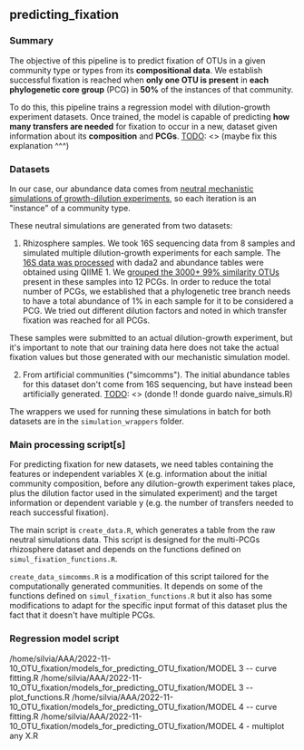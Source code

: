 ## predicting_fixation

### Summary
[TODO]: <> (explain what "dilution-growth" means !!)
The objective of this pipeline is to predict fixation of OTUs in a given community type or types from its **compositional data**. We establish successful fixation is reached when **only one OTU is present** in **each phylogenetic core group** (PCG) in **50%** of the instances of that community.

To do this, this pipeline trains a regression model with dilution-growth experiment datasets. Once trained, the model is capable of predicting **how many transfers are needed** for fixation to occur in a new, dataset given information about its **composition** and **PCGs**. 
[TODO]: <> (maybe fix this explanation ^^^)


### Datasets
In our case, our abundance data comes from [neutral mechanistic simulations of growth-dilution experiments](https://github.com/silvtal/simuls/), so each iteration is an "instance" of a community type.

These neutral simulations are generated from two datasets:

1. Rhizosphere samples. We took 16S sequencing data from 8 samples and simulated multiple dilution-growth experiments for each sample. The [16S data was processed](https://github.com/silvtal/16S) with dada2 and abundance tables were obtained using QIIME 1. We [grouped the 3000+ 99% similarity OTUs](https://github.com/silvtal/BacterialCore) present in these samples into 12 PCGs. In order to reduce the total number of PCGs, we established that a phylogenetic tree branch needs to have a total abundance of 1% in each sample for it to be considered a PCG. We tried out different dilution factors and noted in which transfer fixation was reached for all PCGs.

These samples were submitted to an actual dilution-growth experiment, but it's important to note that our training data here does not take the actual fixation values but those generated with our mechanistic simulation model.

2. From artificial communities ("simcomms"). The initial abundance tables for this dataset don't come from 16S sequencing, but have instead been artificially generated.
[TODO]: <> (donde !! donde guardo naive_simuls.R)

The wrappers we used for running these simulations in batch for both datasets are in the `simulation_wrappers` folder.


### Main processing script[s]
For predicting fixation for new datasets, we need tables containing the features or independent variables X (e.g. information about the initial community composition, before any dilution-growth experiment takes place, plus the dilution factor used in the simulated experiment) and the target information or dependent variable y (e.g. the number of transfers needed to reach successful fixation).

The main script is `create_data.R`, which generates a table from the raw neutral simulations data. This script is designed for the multi-PCGs rhizosphere dataset and depends on the functions defined on `simul_fixation_functions.R`.

`create_data_simcomms.R` is a modification of this script tailored for the computationally generated communities. It depends on some of the functions defined on `simul_fixation_functions.R` but it also has some modifications to adapt for the specific input format of this dataset plus the fact that it doesn't have multiple PCGs.

[TODO]: <> ("fulanito" puts together all tables)
[TODO]: <> (IMPORTANTE: explicar el input de mis modelos de .R, una cosa es el de rhizosphere y otra el de simcomms...)


### Regression model script
[TODO]: <> (explain this ig)

[TODO]: <> (importante leer mis notas de Calendario y tal)
[TODO]: <> (ordenar modelos .R pero eso ya cuando se los haya aplicado a simcomms)
/home/silvia/AAA/2022-11-10_OTU_fixation/models_for_predicting_OTU_fixation/MODEL 3 -- curve fitting.R
/home/silvia/AAA/2022-11-10_OTU_fixation/models_for_predicting_OTU_fixation/MODEL 3 -- plot_functions.R
/home/silvia/AAA/2022-11-10_OTU_fixation/models_for_predicting_OTU_fixation/MODEL 4 -- curve fitting.R
/home/silvia/AAA/2022-11-10_OTU_fixation/models_for_predicting_OTU_fixation/MODEL 4 - multiplot any X.R

